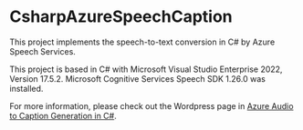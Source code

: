 # CsharpAzureSpeechCaption

This project implements the speech-to-text conversion in C# by Azure Speech Services.

This project is based in C# with Microsoft Visual Studio Enterprise 2022, Version 17.5.2.  Microsoft Cognitive Services Speech SDK 1.26.0 was installed.

For more information, please check out the Wordpress page in [Azure Audio to Caption Generation in C#](https://tungcyang.wordpress.com/2023/03/20/azure-audio-to-caption-generation-in-c/).